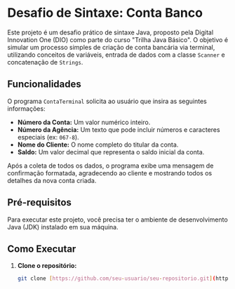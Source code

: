 # Desafio de Sintaxe: Conta Banco

Este projeto é um desafio prático de sintaxe Java, proposto pela Digital Innovation One (DIO) como parte do curso "Trilha Java Básico". O objetivo é simular um processo simples de criação de conta bancária via terminal, utilizando conceitos de variáveis, entrada de dados com a classe `Scanner` e concatenação de `Strings`.

## Funcionalidades

O programa `ContaTerminal` solicita ao usuário que insira as seguintes informações:
- **Número da Conta:** Um valor numérico inteiro.
- **Número da Agência:** Um texto que pode incluir números e caracteres especiais (ex: `067-8`).
- **Nome do Cliente:** O nome completo do titular da conta.
- **Saldo:** Um valor decimal que representa o saldo inicial da conta.

Após a coleta de todos os dados, o programa exibe uma mensagem de confirmação formatada, agradecendo ao cliente e mostrando todos os detalhes da nova conta criada.

## Pré-requisitos

Para executar este projeto, você precisa ter o ambiente de desenvolvimento Java (JDK) instalado em sua máquina.

## Como Executar

1. **Clone o repositório:**
   ```bash
   git clone [https://github.com/seu-usuario/seu-repositorio.git](https://github.com/seu-usuario/seu-repositorio.git)
